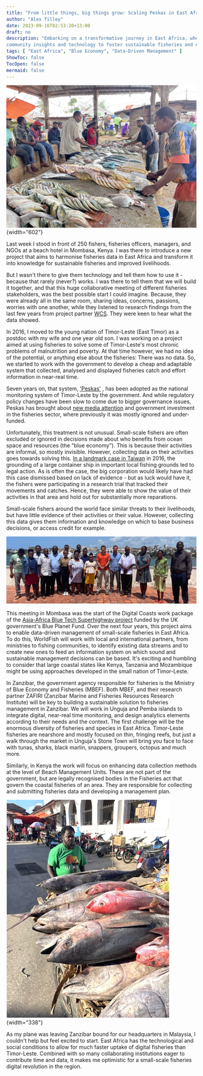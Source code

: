 ```yaml
---
title: "From little things, big things grow: Scaling Peskas in East Africa"
author: "Alex Tilley"
date: 2023-09-16T02:53:20+13:00
draft: no
description: "Embarking on a transformative journey in East Africa, where Peskas leverages
community insights and technology to foster sustainable fisheries and enhance livelihoods"
tags: [ "East Africa", "Blue Economy", "Data-Driven Management" ] 
ShowToc: false
TocOpen: false
mermaid: false
---
```


![](images/fish_market.jpg){width="602"}

Last week I stood in front of 250 fishers, fisheries officers, managers, and NGOs at a beach hotel in Mombasa, Kenya. I was there to introduce a new project that aims to harmonise fisheries data in East Africa and transform it into knowledge for sustainable fisheries and improved livelihoods.

But I wasn't there to give them technology and tell them how to use it - because that rarely (never?) works. I was there to tell them that we will build it together, and that this huge collaborative meeting of different fisheries stakeholders, was the best possible start I could imagine. Because, they were already all in the same room, sharing ideas, concerns, passions, worries with one another, while they listened to research findings from the last few years from project partner [WCS](https://www.wcs.org/our-work/solutions/oceans-and-fisheries). They were keen to hear what the data showed.

In 2016, I moved to the young nation of Timor-Leste (East Timor) as a postdoc with my wife and one year old son. I was working on a project aimed at using fisheries to solve some of Timor-Leste's most chronic problems of malnutrition and poverty. At that time however, we had no idea of the potential, or anything else about the fisheries: There was no data. So, we started to work with the government to develop a cheap and adaptable system that collected, analysed and displayed fisheries catch and effort information in near-real time.

Seven years on, that system, ['Peskas'](https://timor.peskas.org/) , has been adopted as the national monitoring system of Timor-Leste by the government. And while regulatory policy changes have been slow to come due to bigger governance issues, Peskas has brought about [new media attention](https://tatoli.tl/2019/07/19/timor-leste-lansa-sistema-monitorizasaun-peska-dahuluk-iha-mundu/) and government investment in the fisheries sector, where previously it was mostly ignored and under-funded.

Unfortunately, this treatment is not unusual. Small-scale fishers are often excluded or ignored in decisions made about who benefits from ocean space and resources (the "blue economy"). This is because their activities are informal, so mostly invisible. However, collecting data on their activities goes towards solving this. [In a landmark case in Taiwan](https://www.taipeitimes.com/News/taiwan/archives/2018/02/06/2003687161) in 2016, the grounding of a large container ship in important local fishing grounds led to legal action. As is often the case, the big corporation would likely have had this case dismissed based on lack of evidence - but as luck would have it, the fishers were participating in a research trial that tracked their movements and catches. Hence, they were able to show the value of their activities in that area and hold out for substantially more reparations.

Small-scale fishers around the world face similar threats to their livelihoods, but have little evidence of their activities or their value. However, collecting this data gives them information and knowledge on which to base business decisions, or access credit for example.

![](images/KMFRI.jpg)

This meeting in Mombasa was the start of the Digital Coasts work package of the [Asia-Africa Blue Tech Superhighway project](https://worldfishcenter.org/project/asia-africa-bluetech-superhighway) funded by the UK government's Blue Planet Fund. Over the next four years, this project aims to enable data-driven management of small-scale fisheries in East Africa. To do this, WorldFish will work with local and international partners, from ministries to fishing communities, to identify existing data streams and to create new ones to feed an information system on which sound and sustainable management decisions can be based. It's exciting and humbling to consider that large coastal states like Kenya, Tanzania and Mozambique might be using approaches developed in the small nation of Timor-Leste.

In Zanzibar, the government agency responsible for fisheries is the Ministry of Blue Economy and Fisheries (MBEF). Both MBEF, and their research partner ZAFIRI (Zanzibar Marine and Fisheries Resources Research Institute) will be key to building a sustainable solution to fisheries management in Zanzibar. We will work in Unguja and Pemba islands to integrate digital, near-real time monitoring, and design analytics elements according to their needs and the context. The first challenge will be the enormous diversity of fisheries and species in East Africa. Timor-Leste fisheries are nearshore and mostly focused on thin, fringing reefs, but just a walk through the market in Unguja's Stone Town will bring you face to face with tunas, sharks, black marlin, snappers, groupers, octopus and much more.

Similarly, in Kenya the work will focus on enhancing data collection methods at the level of Beach Management Units. These are not part of the government, but are legally recognised bodies in the Fisheries act that govern the coastal fisheries of an area. They are responsible for collecting and submitting fisheries data and developing a management plan.

![](images/trader_zanzibar.jpg){width="338"}

As my plane was leaving Zanzibar bound for our headquarters in Malaysia, I couldn't help but feel excited to start. East Africa has the technological and social conditions to allow for much faster uptake of digital fisheries than Timor-Leste. Combined with so many collaborating institutions eager to contribute time and data, it makes me optimistic for a small-scale fisheries digital revolution in the region.
